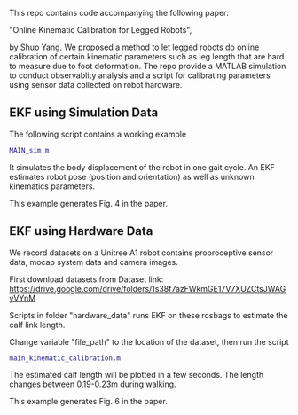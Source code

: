 This repo contains code accompanying the following paper:

"Online Kinematic Calibration for Legged Robots",

by Shuo Yang. We proposed a method to let legged robots do online calibration of certain kinematic parameters such as leg length that are hard to measure due to foot deformation. The repo provide a MATLAB simulation to conduct observablity analysis and a script for calibrating parameters using sensor data collected on robot hardware. 

## EKF using Simulation Data
The following script contains a working example 
```matlab
MAIN_sim.m
```
It simulates the body displacement of the robot in one gait cycle. An EKF estimates robot pose (position and orientation) as well as unknown kinematics parameters. 

This example generates Fig. 4 in the paper.

## EKF using Hardware Data
We record datasets on a Unitree A1 robot contains proproceptive sensor data, mocap system data and camera images. 

First download datasets from 
Dataset link: https://drive.google.com/drive/folders/1s38f7azFWkmGE17V7XUZCtsJWAGyVYnM

Scripts in folder "hardware_data" runs EKF on these rosbags to estimate the calf link length.

Change variable "file_path" to the location of the dataset, then run the script
```matlab
main_kinematic_calibration.m
```

The estimated calf length will be plotted in a few seconds. The length changes between 0.19-0.23m during walking. 

This example generates Fig. 6 in the paper.


